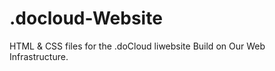 # .docloud-Website
HTML &amp; CSS files for the .doCloud liwebsite
Build on Our Web Infrastructure.
